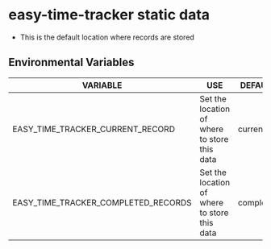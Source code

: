 # easy-time-tracker static data
* This is the default location where records are stored


## Environmental Variables

| VARIABLE | USE | DEFAULT-FILE-NAME |
|---|---|---|
| EASY_TIME_TRACKER_CURRENT_RECORD | Set the location of where to store this data | current_record.json |
| EASY_TIME_TRACKER_COMPLETED_RECORDS | Set the location of where to store this data | completed_records.json |
